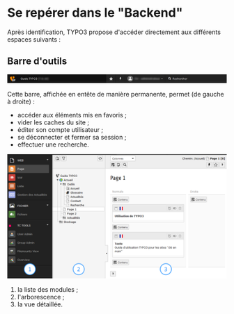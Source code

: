 # Se repérer dans le "Backend"

Après identification, TYPO3 propose d'accéder directement aux différents espaces suivants :

## Barre d'outils

![](/assets/admin_TYPO3_head.png)

Cette barre, affichée en entête de manière permanente, permet \(de gauche à droite\) :

* accéder aux éléments mis en favoris ;
* vider les caches du site ;
* éditer son compte utilisateur ;
* se déconnecter et fermer sa session ;
* effectuer une recherche.



![](/assets/admin_TYPO3_1.png)

1. la liste des modules ;
2. l'arborescence ;
3. la vue détaillée.



